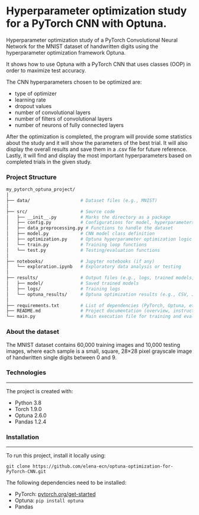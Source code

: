 # Hyperparameter optimization study for a PyTorch CNN with Optuna.

Hyperparameter optimization study of a PyTorch 
Convolutional Neural Network for the MNIST dataset of handwritten digits using 
the hyperparameter optimization framework Optuna.

It shows how to use Optuna with a PyTorch CNN that uses classes (OOP) in order 
to maximize test accuracy.

The CNN hyperparameters chosen to be optimized are: 
- type of optimizer 
- learning rate
- dropout values
- number of convolutional layers
- number of filters of convolutional layers 
- number of neurons of fully connected layers

After the optimization is completed, the program will provide some statistics
about the study and it will show the parameters of the best trial. It will also
display the overall results and save them in a .csv file for future reference. Lastly, it will find and display the most important hyperparameters based on completed trials in the given study.

### Project Structure
```bash
my_pytorch_optuna_project/
│
├── data/                   # Dataset files (e.g., MNIST)
│
├── src/                    # Source code
│   ├── __init__.py         # Marks the directory as a package
│   ├── config.py           # Configurations for model, hyperparameters
│   ├── data_preprocessing.py # Functions to handle the dataset
│   ├── model.py            # CNN model class definition
│   ├── optimization.py     # Optuna hyperparameter optimization logic
│   └── train.py            # Training loop functions
│   └── test.py             # Testing/evaluation functions
│
├── notebooks/              # Jupyter notebooks (if any)
│   └── exploration.ipynb   # Exploratory data analysis or testing
│
├── results/                # Output files (e.g., logs, trained models, performance metrics)
│   ├── model/              # Saved trained models
│   ├── logs/               # Training logs
│   └── optuna_results/     # Optuna optimization results (e.g., CSV, JSON)
│
├── requirements.txt        # List of dependencies (PyTorch, Optuna, etc.)
├── README.md               # Project documentation (overview, instructions)
└── main.py                 # Main execution file for training and evaluation
```

### About the dataset
The MNIST dataset contains 60,000 training images and 10,000 testing images,
where each sample is a small, square, 28×28 pixel grayscale image of 
handwritten single digits between 0 and 9.

### Technologies
------------
The project is created with:
* Python 3.8
* Torch 1.9.0
* Optuna 2.6.0
* Pandas 1.2.4

### Installation
------------

To run this project, install it locally using:
```
git clone https://github.com/elena-ecn/optuna-optimization-for-PyTorch-CNN.git
```

The following dependencies need to be installed:
* PyTorch: [pytorch.org/get-started](https://pytorch.org/get-started/locally/)
* Optuna: ```pip install optuna```
* Pandas
